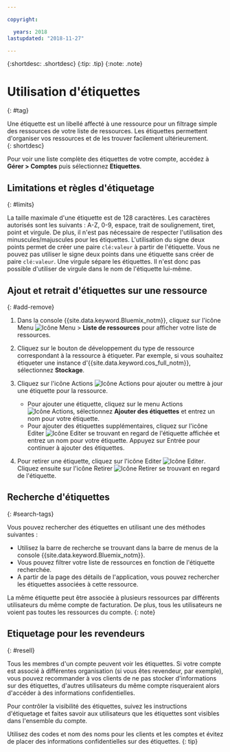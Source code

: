 ```yaml
---

copyright:

  years: 2018
lastupdated: "2018-11-27"

---
```


{:shortdesc: .shortdesc}
{:tip: .tip}
{:note: .note}


# Utilisation d'étiquettes
{: #tag}

Une étiquette est un libellé affecté à une ressource pour un filtrage simple des ressources de votre liste de ressources. Les étiquettes permettent d'organiser vos ressources et de les trouver facilement ultérieurement.  
{: shortdesc}

Pour voir une liste complète des étiquettes de votre compte, accédez à **Gérer > Comptes** puis sélectionnez **Etiquettes**.

## Limitations et règles d'étiquetage
{: #limits}

La taille maximale d'une étiquette est de 128 caractères. Les caractères autorisés sont les suivants : A-Z, 0-9, espace, trait de soulignement, tiret, point et virgule. De plus, il n'est pas nécessaire de respecter l'utilisation des minuscules/majuscules pour les étiquettes. L'utilisation du signe deux points permet de créer une paire `clé:valeur` à partir de l'étiquette. Vous ne pouvez pas utiliser le signe deux points dans une étiquette sans créer de paire `clé:valeur`. Une virgule sépare les étiquettes. Il n'est donc pas possible d'utiliser de virgule dans le nom de l'étiquette lui-même.


## Ajout et retrait d'étiquettes sur une ressource
{: #add-remove}

1. Dans la console {{site.data.keyword.Bluemix_notm}}, cliquez sur l'icône Menu ![Icône Menu](../icons/icon_hamburger.svg) > **Liste de ressources** pour afficher votre liste de ressources. 
2. Cliquez sur le bouton de développement du type de ressource correspondant à la ressource à étiqueter. Par exemple, si vous souhaitez étiqueter une instance d'{{site.data.keyword.cos_full_notm}}, sélectionnez **Stockage**.  
3. Cliquez sur l'icône Actions ![Icône Actions](../icons/action-menu-icon.svg) pour ajouter ou mettre à jour une étiquette pour la ressource. 

    * Pour ajouter une étiquette, cliquez sur le menu Actions ![Icône Actions](../icons/action-menu-icon.svg), sélectionnez **Ajouter des étiquettes** et entrez un nom pour votre étiquette. 
    * Pour ajouter des étiquettes supplémentaires, cliquez sur l'icône Editer ![Icône Editer](../icons/edit-tagging.svg) se trouvant en regard de l'étiquette affichée et entrez un nom pour votre étiquette. Appuyez sur Entrée pour continuer à ajouter des étiquettes.
4. Pour retirer une étiquette, cliquez sur l'icône Editer ![Icône Editer](../icons/edit-tagging.svg). Cliquez ensuite sur l'icône Retirer ![Icône Retirer](../icons/close-tagging.svg) se trouvant en regard de l'étiquette. 

## Recherche d'étiquettes
{: #search-tags}

Vous pouvez rechercher des étiquettes en utilisant une des méthodes suivantes :

  * Utilisez la barre de recherche se trouvant dans la barre de menus de la console {{site.data.keyword.Bluemix_notm}}.
  * Vous pouvez filtrer votre liste de ressources en fonction de l'étiquette recherchée.
  * A partir de la page des détails de l'application, vous pouvez rechercher les étiquettes associées à cette ressource.

La même étiquette peut être associée à plusieurs ressources par différents utilisateurs du même compte de facturation. De plus, tous les utilisateurs ne voient pas toutes les ressources du compte.
{: note}


## Etiquetage pour les revendeurs
{: #resell}

Tous les membres d'un compte peuvent voir les étiquettes.
Si votre compte est associé à différentes organisation (si vous êtes revendeur, par exemple), vous pouvez recommander à vos clients de ne pas stocker d'informations sur des étiquettes, d'autres utilisateurs du même compte risqueraient alors d'accéder à des informations confidentielles.

Pour contrôler la visibilité des étiquettes, suivez les instructions d'étiquetage et faites savoir aux utilisateurs que les étiquettes sont visibles dans l'ensemble du compte. 

Utilisez des codes et nom des noms pour les clients et les comptes et évitez de placer des informations confidentielles sur des étiquettes.
{: tip}

